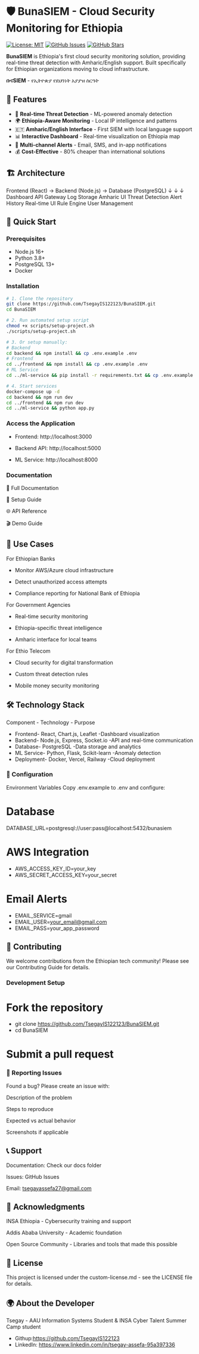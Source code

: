 # 🛡️ BunaSIEM - Cloud Security Monitoring for Ethiopia

[![License: MIT](https://img.shields.io/badge/License-MIT-yellow.svg)](https://opensource.org/licenses/MIT)
[![GitHub Issues](https://img.shields.io/github/issues/TsegayIS122123/BunaSIEM)](https://github.com/TsegayIS122123/BunaSIEM/issues)
[![GitHub Stars](https://img.shields.io/github/stars/TsegayIS122123/BunaSIEM)](https://github.com/TsegayIS122123/BunaSIEM/stargazers)

**BunaSIEM** is Ethiopia's first cloud security monitoring solution, providing real-time threat detection with Amharic/English support. Built specifically for Ethiopian organizations moving to cloud infrastructure.

**ቡናSIEM** - የኢትዮጵያ የደህንነት አያያዝ ስርዓት

## 🌟 Features

- 🚨 **Real-time Threat Detection** - ML-powered anomaly detection
- 🌍 **Ethiopia-Aware Monitoring** - Local IP intelligence and patterns
- 🇪🇹 **Amharic/English Interface** - First SIEM with local language support
- 📊 **Interactive Dashboard** - Real-time visualization on Ethiopia map
- 🔔 **Multi-channel Alerts** - Email, SMS, and in-app notifications
- 💰 **Cost-Effective** - 80% cheaper than international solutions

## 🏗️ Architecture
Frontend (React) → Backend (Node.js) → Database (PostgreSQL)
↓ ↓ ↓
Dashboard API Gateway Log Storage
Amharic UI Threat Detection Alert History
Real-time UI Rule Engine User Management


## 🚀 Quick Start

### Prerequisites
- Node.js 16+ 
- Python 3.8+
- PostgreSQL 13+
- Docker 

### Installation

```bash
# 1. Clone the repository
git clone https://github.com/TsegayIS122123/BunaSIEM.git
cd BunaSIEM

# 2. Run automated setup script
chmod +x scripts/setup-project.sh
./scripts/setup-project.sh

# 3. Or setup manually:
# Backend
cd backend && npm install && cp .env.example .env
# Frontend  
cd ../frontend && npm install && cp .env.example .env
# ML Service
cd ../ml-service && pip install -r requirements.txt && cp .env.example .env

# 4. Start services
docker-compose up -d
cd backend && npm run dev
cd ../frontend && npm run dev
cd ../ml-service && python app.py
```
### Access the Application
- Frontend: http://localhost:3000

- Backend API: http://localhost:5000

- ML Service: http://localhost:8000

### Documentation
📖 Full Documentation

🔧 Setup Guide

🌐 API Reference

🎬 Demo Guide

## 🎯 Use Cases
For Ethiopian Banks
- Monitor AWS/Azure cloud infrastructure

- Detect unauthorized access attempts

- Compliance reporting for National Bank of Ethiopia

For Government Agencies
- Real-time security monitoring

- Ethiopia-specific threat intelligence

- Amharic interface for local teams

For Ethio Telecom
- Cloud security for digital transformation

- Custom threat detection rules

- Mobile money security monitoring

## 🛠️ Technology Stack
Component	 - Technology	  -  Purpose
- Frontend-	React, Chart.js, Leaflet	-Dashboard visualization
- Backend-	Node.js, Express, Socket.io	-API and real-time communication
- Database-	PostgreSQL	-Data storage and analytics
- ML Service-	Python, Flask, Scikit-learn	-Anomaly detection
- Deployment-	Docker, Vercel, Railway	-Cloud deployment
### 🔧 Configuration
Environment Variables
Copy .env.example to .env and configure:

# Database
DATABASE_URL=postgresql://user:pass@localhost:5432/bunasiem

# AWS Integration
- AWS_ACCESS_KEY_ID=your_key
- AWS_SECRET_ACCESS_KEY=your_secret

# Email Alerts
- EMAIL_SERVICE=gmail
- EMAIL_USER=your_email@gmail.com
- EMAIL_PASS=your_app_password
## 🤝 Contributing
We welcome contributions from the Ethiopian tech community! Please see our Contributing Guide for details.

### Development Setup
# Fork the repository
- git clone https://github.com/TsegayIS122123/BunaSIEM.git
- cd BunaSIEM
# Submit a pull request
### 🐛 Reporting Issues
Found a bug? Please create an issue with:

Description of the problem

Steps to reproduce

Expected vs actual behavior

Screenshots if applicable

## 📞 Support
Documentation: Check our docs folder

Issues: GitHub Issues

Email: tsegayassefa27@gmail.com

## 🙏 Acknowledgments
INSA Ethiopia - Cybersecurity training and support

Addis Ababa University - Academic foundation

Open Source Community - Libraries and tools that made this possible

## 📜 License
This project is licensed under the custom-license.md - see the LICENSE file for details.

## 🌍 About the Developer
Tsegay - AAU Information Systems Student & INSA Cyber Talent Summer Camp student

- Githup:https://github.com/TsegayIS122123
- LinkedIn: https://www.linkedin.com/in/tsegay-assefa-95a397336